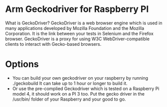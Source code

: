 # Arm Geckodriver for Raspberry PI
What is GeckoDriver?
GeckoDriver is a web browser engine which is used in many applications developed by Mozilla Foundation and the Mozilla Corporation. 
It is the link between your tests in Selenium and the Firefox browser. 
GeckoDriver is a proxy for using W3C WebDriver-compatible clients to interact with Gecko-based browsers. 

# Options
- You can build your own geckodriver on your raspberry by running ./geckobuild 
  It can take up to 1 hour or longer to build it. 
- Or use the pre-complied Geckodriver which is tested on a Raspberry Pi model 4, it should work on a PI 3 too. 
Put the gecko driver in the /usr/bin/ folder of your Raspberry and your good to go.

